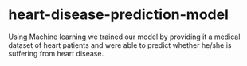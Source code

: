 # heart-disease-prediction-model
Using Machine learning we trained our model by providing it a medical dataset of heart patients and were able to predict whether he/she is suffering from heart disease.
